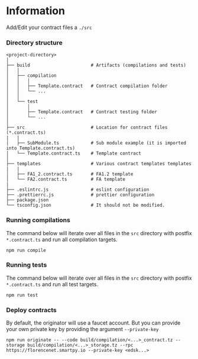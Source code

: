# Information

Add/Edit your contract files a `./src`

### Directory structure

```shell
<project-directory>
│
├── build                       # Artifacts (compilations and tests)
│   │
│   ├── compilation
│   │   │
│   │   ├── Template.contract   # Contract compilation folder
│   │   └── ...
│   │
│   └── test
│       │
│       ├── Template.contract   # Contract testing folder
│       └── ...
│
├── src                         # Location for contract files (*.contract.ts)
|   |
│   ├── SubModule.ts            # Sub module example (it is imported into Template.contract.ts)
│   └── Template.contract.ts    # Template contract
│
├── templates                   # Various contract templates templates
|   |
│   ├── FA1_2.contract.ts       # FA1.2 template
│   └── FA2.contract.ts         # FA template
|
├── .eslintrc.js                # eslint configuration
├── .prettierrc.js              # prettier configuration
├── package.json
└── tsconfig.json               # It should not be modified.
```

### Running compilations

The command below will iterate over all files in the `src` directory with postfix `*.contract.ts` and run all compilation targets.

```shell
npm run compile
```

### Running tests

The command below will iterate over all files in the `src` directory with postfix `*.contract.ts` and run all test targets.

```shell
npm run test
```

### Deploy contracts

By default, the originator will use a faucet account.
But you can provide your own private key by providing the argument `--private-key`

```shell
npm run originate -- --code build/compilation/<...>_contract.tz --storage build/compilation/<...>_storage.tz --rpc https://florencenet.smartpy.io --private-key <edsk...>
```
